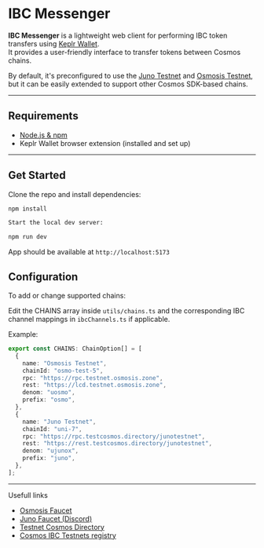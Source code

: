 # IBC Messenger

**IBC Messenger** is a lightweight web client for performing IBC token transfers using [Keplr Wallet](https://www.keplr.app/).  
It provides a user-friendly interface to transfer tokens between Cosmos chains.

By default, it's preconfigured to use the [Juno Testnet](https://testnet.cosmos.directory/junotestnet) and [Osmosis Testnet](https://testnet.cosmos.directory/osmosistestnet), but it can be easily extended to support other Cosmos SDK-based chains.

---

## Requirements

- [Node.js & npm](https://docs.npmjs.com/downloading-and-installing-node-js-and-npm)
- Keplr Wallet browser extension (installed and set up)

---

## Get Started

Clone the repo and install dependencies:

```bash
npm install

Start the local dev server:

npm run dev
```

App should be available at `http://localhost:5173`

## Configuration

To add or change supported chains:

Edit the CHAINS array inside `utils/chains.ts` and the corresponding IBC channel mappings in `ibcChannels.ts` if applicable.

Example:


```typescript 
export const CHAINS: ChainOption[] = [
  {
    name: "Osmosis Testnet",
    chainId: "osmo-test-5",
    rpc: "https://rpc.testnet.osmosis.zone",
    rest: "https://lcd.testnet.osmosis.zone",
    denom: "uosmo",
    prefix: "osmo",
  },
  {
    name: "Juno Testnet",
    chainId: "uni-7",
    rpc: "https://rpc.testcosmos.directory/junotestnet",
    rest: "https://rest.testcosmos.directory/junotestnet",
    denom: "ujunox",
    prefix: "juno",
  },
];
```

--- 
Usefull links

* [Osmosis Faucet](https://faucet.testnet.osmosis.zone/)
* [Juno Faucet (Discord)](https://discord.com/invite/KEjGm5fPB3)
* [Testnet Cosmos Directory](https://testnet.cosmos.directory/)
* [Cosmos IBC Testnets registry](https://github.com/cosmos/chain-registry/tree/master/testnets/_IBC)

